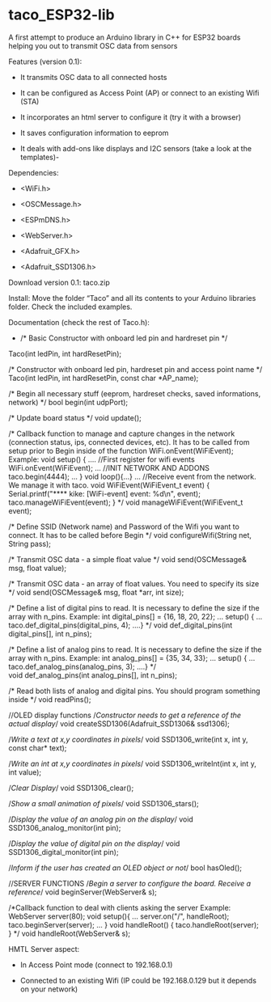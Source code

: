 # taco_ESP32-lib
A first attempt to produce an Arduino library in C++ for ESP32 boards helping you out to transmit OSC data from sensors

Features (version 0.1):

* It transmits OSC data to all connected hosts

* It can be configured as Access Point (AP) or connect to an existing Wifi (STA)

* It incorporates an html server to configure it (try it with a browser)

* It saves configuration information to eeprom

* It deals with add-ons like displays and I2C sensors (take a look at the templates)-

Dependencies:

* <WiFi.h>

* <OSCMessage.h>

* <ESPmDNS.h>

* <WebServer.h>

* <Adafruit_GFX.h>

* <Adafruit_SSD1306.h>

Download version 0.1: taco.zip

Install: Move the folder “Taco” and all its contents to your Arduino libraries folder. Check the included examples.

Documentation (check the rest of Taco.h):

  * /* Basic Constructor with onboard led pin and hardreset pin */
  
  Taco(int ledPin, int hardResetPin);

  /* Constructor with onboard led pin, hardreset pin and access point name */
  Taco(int ledPin, int hardResetPin, const char *AP_name);

  /* Begin all necessary stuff (eeprom, hardreset checks, saved informations, network) */
  bool begin(int udpPort);

  /* Update board status */
  void update();

  /* Callback function to manage and capture changes in the network (connection status, ips, connected devices, etc).
  It has to be called from setup prior to Begin inside of the function WiFi.onEvent(WiFiEvent);
  Example:
  void setup() {
    ....
    //First register for wifi events
    WiFi.onEvent(WiFiEvent);
    ...
    //INIT NETWORK AND ADDONS
    taco.begin(4444);
    ...
  }
  void loop(){...}
  ...
  //Receive event from the network. We manage it with taco.
  void WiFiEvent(WiFiEvent_t event) {
    Serial.printf("**** kike: [WiFi-event] event: %d\n", event);
    taco.manageWiFiEvent(event);
  } */
  void manageWiFiEvent(WiFiEvent_t event);

  /* Define SSID (Network name) and Password of the Wifi you want to connect.
  It has to be called before Begin */
  void configureWifi(String net, String pass);

  /* Transmit OSC data - a simple float value */
  void send(OSCMessage& msg, float value);

  /* Transmit OSC data - an array of float values. You need to specify its size */
  void send(OSCMessage& msg, float *arr, int size);

  /* Define a list of digital pins to read. It is necessary to define the size if the array with n_pins.
  Example:
    int digital_pins[] = {16, 18, 20, 22};
    ... setup() {
    ...   taco.def_digital_pins(digital_pins, 4);
    ....} */
  void def_digital_pins(int digital_pins[], int n_pins);

  /* Define a list of analog pins to read. It is necessary to define the size if the array with n_pins.
  Example:
  int analog_pins[] = {35, 34, 33};
    ... setup() {
    ...   taco.def_analog_pins(analog_pins, 3);
    ....} */    
  void def_analog_pins(int analog_pins[], int n_pins);

  /* Read both lists of analog and digital pins. You should program something inside */
  void readPins();

  //OLED display functions
  /*Constructor needs to get a reference of the actual display*/
  void createSSD1306(Adafruit_SSD1306& ssd1306);

  /*Write a text at x,y coordinates in pixels*/
  void SSD1306_write(int x, int y, const char* text);

  /*Write an int at x,y coordinates in pixels*/
  void SSD1306_writeInt(int x, int y, int value);

  /*Clear Display*/
  void SSD1306_clear();

  /*Show a small animation of pixels*/
  void SSD1306_stars();

  /*Display the value of an analog pin on the display*/
  void SSD1306_analog_monitor(int pin);

  /*Display the value of digital pin on the display*/
  void SSD1306_digital_monitor(int pin);

  /*Inform if the user has created an OLED object or not*/
  bool hasOled();

  //SERVER FUNCTIONS
  /*Begin a server to configure the board. Receive a reference*/
  void beginServer(WebServer& s);

  /*Callback function to deal with clients asking the server
  Example:
    WebServer server(80);
    void setup(){
      ...
      server.on("/", handleRoot);
      taco.beginServer(server);
      ...
    }
    void handleRoot() {
      taco.handleRoot(server);
    }
  */
  void handleRoot(WebServer& s);

HMTL Server aspect:

* In Access Point mode (connect to 192.168.0.1)

* Connected to an existing Wifi (IP could be 192.168.0.129 but it depends on your network)

